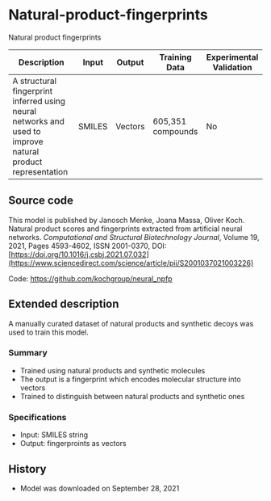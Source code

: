 # Natural-product-fingerprints

Natural product fingerprints

| Description | Input  | Output  | Training Data | Experimental Validation |
| ------- | --- | --- | --- | --- |
| A structural fingerprint inferred using neural networks and used to improve natural product representation | SMILES | Vectors | 605,351 compounds | No |

## Source code
This model is published by Janosch Menke, Joana Massa, Oliver Koch. Natural product scores and fingerprints extracted from artificial neural networks. *Computational and Structural Biotechnology Journal*, Volume 19, 2021, Pages 4593-4602, ISSN 2001-0370, DOI: [https://doi.org/10.1016/j.csbj.2021.07.032](https://www.sciencedirect.com/science/article/pii/S2001037021003226)

Code: https://github.com/kochgroup/neural_npfp

## Extended description
A manually curated dataset of natural products and synthetic decoys was used to train this model. 

### Summary
- Trained using natural products and synthetic molecules
- The output is a fingerprint which encodes molecular structure into vectors
- Trained to distinguish between natural products and synthetic ones

### Specifications
- Input: SMILES string
- Output: fingerproints as vectors

## History
- Model was downloaded on September 28, 2021
